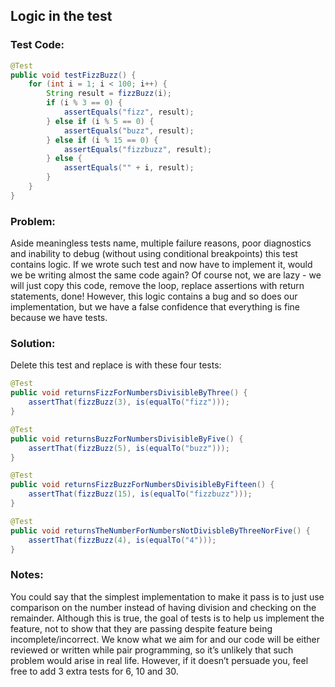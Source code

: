 ## Logic in the test

### Test Code:

```java
@Test
public void testFizzBuzz() {
    for (int i = 1; i < 100; i++) {
        String result = fizzBuzz(i);
        if (i % 3 == 0) {
            assertEquals("fizz", result);
        } else if (i % 5 == 0) {
            assertEquals("buzz", result);
        } else if (i % 15 == 0) {
            assertEquals("fizzbuzz", result);
        } else {
            assertEquals("" + i, result);
        }
    }
}
```


### Problem:

Aside meaningless tests name, multiple failure reasons, poor diagnostics and inability to debug (without using conditional breakpoints) this test contains logic. If we wrote such test and now have to implement it, would we be writing almost the same code again? Of course not, we are lazy - we will just copy this code, remove the loop, replace assertions with return statements, done! However, this logic contains a bug and so does our implementation, but we have a false confidence that everything is fine because we have tests.


### Solution:

Delete this test and replace is with these four tests:

```java
@Test
public void returnsFizzForNumbersDivisibleByThree() {
    assertThat(fizzBuzz(3), is(equalTo("fizz")));
}

@Test
public void returnsBuzzForNumbersDivisibleByFive() {
    assertThat(fizzBuzz(5), is(equalTo("buzz")));
}

@Test
public void returnsFizzBuzzForNumbersDivisibleByFifteen() {
    assertThat(fizzBuzz(15), is(equalTo("fizzbuzz")));
}

@Test
public void returnsTheNumberForNumbersNotDivisbleByThreeNorFive() {
    assertThat(fizzBuzz(4), is(equalTo("4")));
}
```

### Notes:

You could say that the simplest implementation to make it pass is to just use comparison on the number instead of having division and checking on the remainder. Although this is true, the goal of tests is to help us implement the feature, not to show that they are passing despite feature being incomplete/incorrect. We know what we aim for and our code will be either reviewed or written while pair programming, so it’s unlikely that such problem would arise in real life. However, if it doesn’t persuade you, feel free to add 3 extra tests for 6, 10 and 30.

